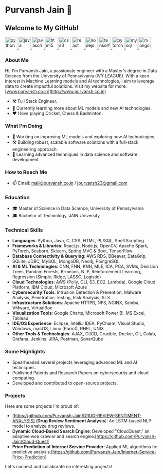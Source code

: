 # Purvansh Jain 👋

## Welcome to My GitHub!
<p align="left">
  <a href="https://python.org" target="_blank"> <img src="https://cdn.jsdelivr.net/gh/devicons/devicon/icons/python/python-original.svg" alt="python" width="40" height="40"/> </a>
  <a href="https://java.com" target="_blank"> <img src="https://cdn.jsdelivr.net/gh/devicons/devicon/icons/java/java-original.svg" alt="java" width="40" height="40"/> </a>
  <a href="https://www.javascript.com/" target="_blank"> <img src="https://cdn.jsdelivr.net/gh/devicons/devicon/icons/javascript/javascript-original.svg" alt="javascript" width="40" height="40"/> </a>
  <a href="https://www.w3.org/html/" target="_blank"> <img src="https://cdn.jsdelivr.net/gh/devicons/devicon/icons/html5/html5-original.svg" alt="html5" width="40" height="40"/> </a>
  <a href="https://www.w3schools.com/css/" target="_blank"> <img src="https://cdn.jsdelivr.net/gh/devicons/devicon/icons/css3/css3-original.svg" alt="css3" width="40" height="40"/> </a>
  <a href="https://reactjs.org/" target="_blank"> <img src="https://cdn.jsdelivr.net/gh/devicons/devicon/icons/react/react-original.svg" alt="react" width="40" height="40"/> </a>
  <a href="https://nodejs.org" target="_blank"> <img src="https://cdn.jsdelivr.net/gh/devicons/devicon/icons/nodejs/nodejs-original.svg" alt="nodejs" width="40" height="40"/> </a>
   <a href="https://www.tensorflow.org/" target="_blank"> <img src="https://cdn.jsdelivr.net/gh/devicons/devicon/icons/tensorflow/tensorflow-original.svg" alt="tensorflow" width="40" height="40"/> </a>
  <a href="https://pytorch.org/" target="_blank"> <img src="https://cdn.jsdelivr.net/gh/devicons/devicon/icons/pytorch/pytorch-original.svg" alt="pytorch" width="40" height="40"/> </a>
  <a href="https://www.mysql.com/" target="_blank"> <img src="https://cdn.jsdelivr.net/gh/devicons/devicon/icons/mysql/mysql-original.svg" alt="mysql" width="40" height="40"/> </a>
  <a href="https://www.mongodb.com/" target="_blank"> <img src="https://cdn.jsdelivr.net/gh/devicons/devicon/icons/mongodb/mongodb-original.svg" alt="mongodb" width="40" height="40"/> </a>
</p>

### About Me
Hi, I'm Purvansh Jain, a passionate engineer with a Master's degree in Data Science from the University of Pennsylvania (IVY LEAGUE). With a keen interest in Machine Learning models and AI technologies, I aim to leverage data to create impactful solutions. Visit my website for more: [www.purvansh.co.in](http://www.purvansh.co.in)

- 🛠️ Full Stack Engineer.
- 🌱 Currently learning more about ML models and new AI technologies.
- ❤️ I love playing Cricket, Chess & Badminton.

### What I'm Doing
- 🔭 Working on improving ML models and exploring new AI technologies.
- 🛠️ Building robust, scalable software solutions with a full-stack engineering approach.
- 🌱 Learning advanced techniques in data science and software development.

### How to Reach Me
- 📫 Email: [mail@purvansh.co.in](mailto:mail@purvansh.co.in) / [jpurvansh23@gmail.com](mailto:jpurvansh23@gmail.com)

### Education
- 🎓 Master of Science in Data Science, University of Pennsylvania
- 🎓 Bachelor of Technology, JAIN University

### Technical Skills
- **Languages**: Python, Java, C, CSS, HTML, PL/SQL, Shell Scripting
- **Frameworks & Libraries**: React.js, Node.js, OpenCV, Apache Spark, PyTorch, Seaborn, Sklearn, Spring MVC & Boot, TensorFlow
- **Database Connectivity & Querying**: AWS RDS, DBeaver, DataGrip, SQLite, JDBC, MySQL, MongoDB, Neo4j, PostgreSQL
- **AI & ML Technologies**: CNN, FNN, KNN, MLE, ICA, PCA, SVMs, Decision Trees, Random Forests, K-means, NLP, Reinforcement Learning, Regression (Simple, Ridge, LASSO, Logistic)
- **Cloud Technologies**: AWS (Polly, CLI, S3, EC2, Lambda), Google Cloud Platform, IBM Cloud, Microsoft Azure
- **Cybersecurity Tools**: Intrusion Detection & Prevention, Malware Analysis, Penetration Testing, Risk Analysis, STS
- **Infrastructure Solutions**: Apache HTTPD, NFS, NGINX, Samba, VMware, VirtualBox
- **Visualization Tools**: Google Charts, Microsoft Power BI, MS Excel, Tableau
- **IDE/OS Experience**: Eclipse, IntelliJ IDEA, PyCharm, Visual Studio, Windows, macOS, Linux (Parrot), RHEL, UNIX
- **Other Tools & Technologies**: AJAX, CI/CD, Crucible, Docker, Git, Colab, Grafana, Jenkins, JIRA, Postman, SonarQube

### Some Highlights
- Spearheaded several projects leveraging advanced ML and AI techniques.
- Published Patents and Research Papers on cybersecurity and cloud computing.
- Developed and contributed to open-source projects.

### Projects
Here are some projects I'm proud of:
- [https://github.com/Purvansh-Jain/DRUG-REVIEW-SENTIMENT-ANALYSIS] (**Drug Review Sentiment Analysis**): An LSTM-based NLP model to analyze drug reviews.
- **Dynamic Cloud-Based Search Engine**: Developed "CloudQuest," an adaptive web crawler and search engine.[https://github.com/Purvansh-Jain/Cloud-Quest] 
- **Price Prediction of Internet Service Provider**: Applied ML algorithms for predictive analysis.[https://github.com/Purvansh-Jain/Internet-Service-Price-Prediction]

Let's connect and collaborate on interesting projects!
